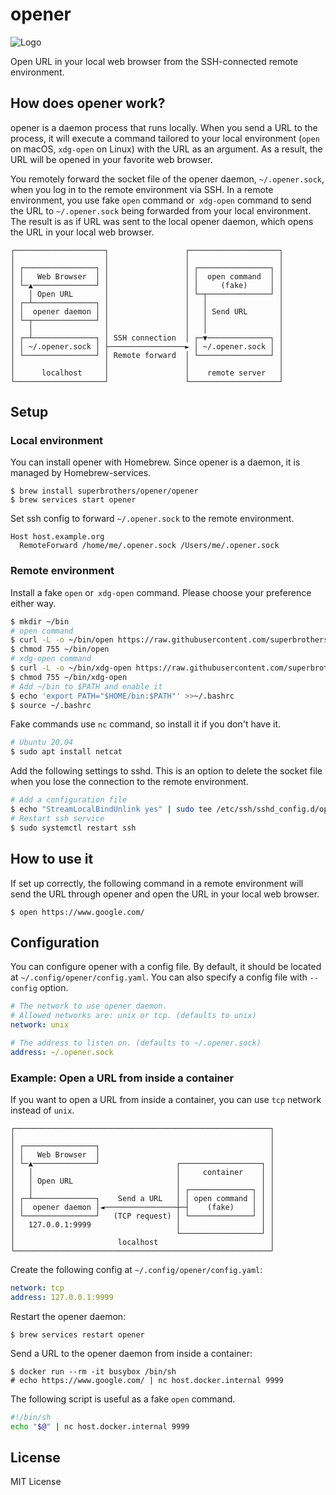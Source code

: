 # opener

![Logo](./sennuki.png)

Open URL in your local web browser from the SSH-connected remote environment.

## How does opener work?

opener is a daemon process that runs locally. When you send a URL to the process, it will execute a command tailored to your local environment (`open` on macOS, `xdg-open` on Linux) with the URL as an argument. As a result, the URL will be opened in your favorite web browser.

You remotely forward the socket file of the opener daemon, `~/.opener.sock`, when you log in to the remote environment via SSH. In a remote environment, you use fake `open` command or` xdg-open` command to send the URL to `~/.opener.sock` being forwarded from your local environment. The result is as if URL was sent to the local opener daemon, which opens the URL in your local web browser.

```
┌────────────────────┐                 ┌────────────────────┐
│                    │                 │                    │
│ ┌────────────────┐ │                 │ ┌────────────────┐ │
│ │   Web Browser  │ │                 │ │  open command  │ │
│ └─▲──────────────┘ │                 │ │     (fake)     │ │
│   │ Open URL       │                 │ └─┬──────────────┘ │
│ ┌─┴──────────────┐ │                 │   │                │
│ │  opener daemon │ │                 │   │ Send URL       │
│ └─┬──────────────┘ │                 │   │                │
│   │                │                 │   │                │
│ ┌─┴──────────────┐ │ SSH connection  │ ┌─▼──────────────┐ │
│ │ ~/.opener.sock │ ├─────────────────► │ ~/.opener.sock │ │
│ └────────────────┘ │ Remote forward  │ └────────────────┘ │
│                    │                 │                    │
│      localhost     │                 │    remote server   │
└────────────────────┘                 └────────────────────┘
```

## Setup

### Local environment

You can install opener with Homebrew. Since opener is a daemon, it is managed by Homebrew-services.

```
$ brew install superbrothers/opener/opener
$ brew services start opener
```

Set ssh config to forward `~/.opener.sock` to the remote environment.

```
Host host.example.org
  RemoteForward /home/me/.opener.sock /Users/me/.opener.sock
```

### Remote environment

Install a fake `open` or` xdg-open` command. Please choose your preference either way.

```sh
$ mkdir ~/bin
# open command
$ curl -L -o ~/bin/open https://raw.githubusercontent.com/superbrothers/opener/master/bin/open
$ chmod 755 ~/bin/open
# xdg-open command
$ curl -L -o ~/bin/xdg-open https://raw.githubusercontent.com/superbrothers/opener/master/bin/xdg-open
$ chmod 755 ~/bin/xdg-open
# Add ~/bin to $PATH and enable it
$ echo 'export PATH="$HOME/bin:$PATH"' >>~/.bashrc
$ source ~/.bashrc
```

Fake commands use `nc` command, so install it if you don't have it.

```sh
# Ubuntu 20.04
$ sudo apt install netcat
```

Add the following settings to sshd. This is an option to delete the socket file when you lose the connection to the remote environment.

```sh
# Add a configuration file
$ echo "StreamLocalBindUnlink yes" | sudo tee /etc/ssh/sshd_config.d/opener.conf
# Restart ssh service
$ sudo systemctl restart ssh
```

## How to use it

If set up correctly, the following command in a remote environment will send the URL through opener and open the URL in your local web browser.

```
$ open https://www.google.com/
```

## Configuration

You can configure opener with a config file. By default, it should be located at `~/.config/opener/config.yaml`. You can also specify a config file with `--config` option.

```yaml
# The network to use opener daemon.
# Allowed networks are: unix or tcp. (defaults to unix)
network: unix

# The address to listen on. (defaults to ~/.opener.sock)
address: ~/.opener.sock
```

### Example: Open a URL from inside a container

If you want to open a URL from inside a container, you can use `tcp` network instead of `unix`.

```
┌─────────────────────────────────────────────────────────┐
│                                                         │
│ ┌────────────────┐                                      │
│ │   Web Browser  │                                      │
│ └─▲──────────────┘                 ┌──────────────────┐ │
│   │                                │     container    │ │
│   │ Open URL                       │                  │ │
│   │                                │ ┌──────────────┐ │ │
│ ┌─┴──────────────┐    Send a URL   │ │ open command │ │ │
│ │  opener daemon │◄────────────────┼─┤    (fake)    │ │ │
│ └────────────────┘   (TCP request) │ └──────────────┘ │ │
│   127.0.0.1:9999                   │                  │ │
│                                    └──────────────────┘ │
│                       localhost                         │
└─────────────────────────────────────────────────────────┘
```

Create the following config at `~/.config/opener/config.yaml`:

```yaml
network: tcp
address: 127.0.0.1:9999
```

Restart the opener daemon:

```
$ brew services restart opener
```

Send a URL to the opener daemon from inside a container:

```
$ docker run --rm -it busybox /bin/sh
# echo https://www.google.com/ | nc host.docker.internal 9999
```

The following script is useful as a fake `open` command.

```sh
#!/bin/sh
echo "$@" | nc host.docker.internal 9999
```

## License

MIT License
